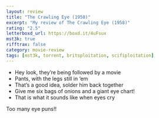 ```yaml
---
layout: review
title: "The Crawling Eye (1958)"
excerpt: "My review of The Crawling Eye (1958)"
rating: "2.5"
letterboxd_url: https://boxd.it/4uFsux
mst3k: true
rifftrax: false
category: movie-review
tags: [mst3k, torrent, britsploitation, scifiploitation]
---
```


- Hey look, they’re being followed by a movie
- Pants, with the legs still in ‘em
- That’s a good idea, solder him back together
- Give me six bags of onions and a giant eye chart!
- That is what it sounds like when eyes cry

Too many eye puns!!
